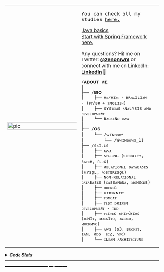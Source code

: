 <table>
  <tr>
    <td style="width: 50%;">
       <img src="https://github.com/zenonxd/zenonxd/blob/main/8b9070eaa36b7cd89a1f16dba3a955e2.jpg" alt="pic" style="width: 200%; border: none;"/>
    </td>
    <td style="width: 50%; vertical-align: top;">
      <p style="font-family: monospace; font-size: 16px;">
    You can check all my studies <a href="https://olavo-moreira.gitbook.io/studies">here.</a>
</p>
<p>
    <a href="https://olavo-moreira.gitbook.io/studies#estudos-java-basico">Java basics</a> <br>
    <a href="https://olavo-moreira.gitbook.io/studies#comece-spring-framework">Start with Spring Framework here.</a>

</p>
<p>
    Any questions? Hit me on Twitter: <a href="https://twitter.com/zenoniwnl" target="_blank"><strong>@zenoniwnl</strong></a>   
    or connect with me on LinkedIn: <a href="https://www.linkedin.com/in/olavospmoreira/" target="_blank"><strong>LinkedIn</strong></a> 🔗
</p>

    /𝐀𝐁𝐎𝐔𝐓 𝐌𝐄
    │
    ├── /𝐁𝐈𝐎
    │    ├── ʜᴇ/ʜɪᴍ - ʙʀᴀᴢɪʟɪᴀɴ - (ᴘᴛ/ʙʀ + ᴇɴɢʟɪꜱʜ)
    │    ├── sʏsᴛᴇᴍs ᴀɴᴀʟʏsɪs ᴀɴᴅ ᴅᴇᴠᴇʟᴏᴘᴍᴇɴᴛ
    │    └── ʙᴀᴄᴋᴇɴᴅ ᴊᴀᴠᴀ 
    │
    ├── /𝐎𝐒     
    │    └── /ᴡɪɴᴅᴏᴡꜱ
    │        └── /Wᴡɪɴᴅᴏᴡꜱ_𝟣𝟣
    ├── /sᴋɪʟʟs  
    │    ├── ᴊᴀᴠᴀ  
    │    ├── sᴘʀɪɴɢ (sᴇᴄᴜʀɪᴛʏ, ʙᴀᴛᴄʜ, ꜰʟᴜx)  
    │    ├── ʀᴇʟᴀᴛɪᴏɴᴀʟ ᴅᴀᴛᴀʙᴀsᴇs (ᴍʏsǫʟ, ᴘᴏsᴛɢʀᴇsǫʟ)  
    │    ├── ɴᴏɴ-ʀᴇʟᴀᴛɪᴏɴᴀʟ ᴅᴀᴛᴀʙᴀsᴇs (ᴄᴀssᴀɴᴅʀᴀ, ᴍᴏɴɢᴏᴅʙ)  
    │    ├── ᴅᴏᴄᴋᴇʀ  
    │    ├── ʜɪʙᴇʀɴᴀᴛᴇ  
    │    ├── ᴛᴏᴍᴄᴀᴛ  
    │    ├── ᴛᴇsᴛ ᴅʀɪᴠᴇɴ ᴅᴇᴠᴇʟᴏᴘᴍᴇɴᴛ - ᴛᴅᴅ  
    │    ├── ᴛᴇsᴛᴇs ᴜɴɪᴛᴀ́ʀɪᴏs (ᴊᴜɴɪᴛ, ᴍᴏᴄᴋɪᴛᴏ, ᴊᴀᴄᴏᴄᴏ, ᴍᴏᴄᴋᴍᴠᴄ)  
    │    ├── ᴀᴡs (s3, ʙᴜᴄᴋᴇᴛ, ɪᴀᴍ, ʀᴅs, ᴇᴄ2, ᴠᴘᴄ)  
    │    └── ᴄʟᴇᴀɴ ᴀʀᴄʜɪᴛᴇᴄᴛᴜʀᴇ
<td>
 
</td>
  </tr>
</table>

<details>
<summary> 𝑪𝒐𝒅𝒆 𝑺𝒕𝒂𝒕𝒔 ━━━━━━━━━━━━━━━━━━━━━━━━━━━━━━━━━━━━━━━━━━━━━━ ━ ━━━</summary>
<br>
  <img src="https://leetcard.jacoblin.cool/olavomoreira?theme=nord&font=JetBrains%20Mono" height="163," alt="LeetCode Stats" /> <img src="https://github-readme-stats.vercel.app/api?username=zenonxd&hide_title=false&hide_rank=false&show_icons=true&include_all_commits=true&count_private=true&disable_animations=false&theme=nord&locale=en&hide_border=true&order=1" height="163" alt="stats graph"  />
<br>
</details>
